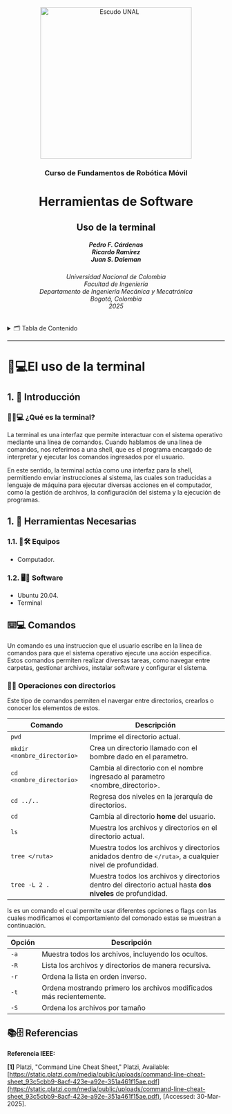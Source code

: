 <div align="center">
<picture>
    <source srcset="https://imgur.com/5bYAzsb.png" media="(prefers-color-scheme: dark)">
    <source srcset="https://imgur.com/Os03JoE.png" media="(prefers-color-scheme: light)">
    <img src="https://imgur.com/Os03JoE.png" alt="Escudo UNAL" width="350px">
</picture>

<h3>Curso de Fundamentos de Robótica Móvil</h3>

<h1>Herramientas de Software</h1>

<h2>Uso de la terminal</h2>

<h5>Pedro F. Cárdenas<br>
    Ricardo Ramírez<br>
    Juan S. Daleman</h5>

<h6>Universidad Nacional de Colombia<br>
    Facultad de Ingeniería<br>
    Departamento de Ingeniería Mecánica y Mecatrónica<br>
    Bogotá, Colombia<br>
    2025</h6>
</div>

<details>
    <summary>🗂️ Tabla de Contenido</summary>

<!-- TOC -->
- [1. 📖 Introducción](#1--introducción)
  - [🕵🏼💻 ¿Qué es la terminal?](#-qué-es-la-terminal)
- [1. 🧰 Herramientas Necesarias](#1--herramientas-necesarias)
  - [1.1. 🔭🛠️ Equipos](#11-️-equipos)
  - [1.2. 🖥️💾 Software](#12-️-software)
- [⌨️💻 Comandos](#️-comandos)
  - [🧮📁 Operaciones con directorios](#-operaciones-con-directorios)
  - [](#)
- [📚🗄️ Referencias](#️-referencias)

</details>

---

<h1> 📝💻El uso de la terminal </h1>

## 1. 📖 Introducción

### 🕵🏼💻 ¿Qué es la terminal?

La terminal es una interfaz que permite interactuar con el sistema operativo mediante una línea de comandos. Cuando hablamos de una línea de comandos, nos referimos a una shell, que es el programa encargado de interpretar y ejecutar los comandos ingresados por el usuario.

En este sentido, la terminal actúa como una interfaz para la shell, permitiendo enviar instrucciones al sistema, las cuales son traducidas a lenguaje de máquina para ejecutar diversas acciones en el computador, como la gestión de archivos, la configuración del sistema y la ejecución de programas.

## 1. 🧰 Herramientas Necesarias

### 1.1. 🔭🛠️ Equipos

  - Computador.

### 1.2. 🖥️💾 Software

  - Ubuntu 20.04.
  - Terminal

## ⌨️💻 Comandos

Un comando es una instruccion que el usuario escribe en la línea de comandos para que el sistema operativo ejecute una acción específica. Estos comandos permiten realizar diversas tareas, como navegar entre carpetas, gestionar archivos, instalar software y configurar el sistema.

### 🧮📁 Operaciones con directorios

Este tipo de comandos permiten el navergar entre directorios, crearlos o conocer los elementos de estos.

| **Comando**       | **Descripción** |
|-------------------|---------------|
| `pwd`            | Imprime el directorio actual. |
| `mkdir <nombre_directorio>`     | Crea un directorio llamado con el bombre dado en el parametro. |
| `cd <nombre_directorio>`        | Cambia al directorio con el nombre ingresado al parametro <nombre_directorio>. |
| `cd ../..`       | Regresa dos niveles en la jerarquía de directorios. |
| `cd`             | Cambia al directorio **home** del usuario. |
| `ls`             | Muestra los archivos y directorios en el directorio actual. |
| `tree </ruta>`     | Muestra todos los archivos y directorios anidados dentro de `</ruta>`, a cualquier nivel de profundidad. |
| `tree -L 2 .`    | Muestra todos los archivos y directorios dentro del directorio actual hasta **dos niveles** de profundidad. |

ls es un comando el cual permite usar diferentes opciones o flags con las cuales modificamos el comportamiento del comonado estas se muestran a continuación.

| **Opción**  | **Descripción** |
|------------|---------------|
| `-a`       | Muestra todos los archivos, incluyendo los ocultos. |
| `-R`       | Lista los archivos y directorios de manera recursiva. |
| `-r`       | Ordena la lista en orden inverso. |
| `-t`       | Ordena mostrando primero los archivos modificados más recientemente. |
| `-S`       | Ordena los archivos por tamaño

### 




## 📚🗄️ Referencias

**Referencia IEEE:**

**[1]** Platzi, "Command Line Cheat Sheet," Platzi, Available: [https://static.platzi.com/media/public/uploads/command-line-cheat-sheet_93c5cbb9-8acf-423e-a92e-351a461f15ae.pdf](https://static.platzi.com/media/public/uploads/command-line-cheat-sheet_93c5cbb9-8acf-423e-a92e-351a461f15ae.pdf), [Accessed: 30-Mar-2025].

